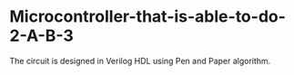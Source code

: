 # Microcontroller-that-is-able-to-do-2-A-B-3
The circuit is designed in Verilog HDL using Pen and Paper algorithm.
